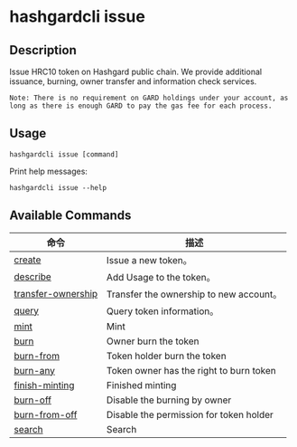 # hashgardcli issue

## Description
Issue HRC10 token on Hashgard public chain. We provide additional issuance, burning, owner transfer and information check services. 
```
Note: There is no requirement on GARD holdings under your account, as long as there is enough GARD to pay the gas fee for each process.
```

## Usage

```shell
hashgardcli issue [command]
```
Print help messages:
```
hashgardcli issue --help
```
## Available Commands
| 命令                                        | 描述                                 |
| ------------------------------------------- | ------------------------------------ |
| [create](create.md)                         | Issue a new token。                   |
| [describe](describe.md)                     | Add Usage to the token。                 |
| [transfer-ownership](transfer-ownership.md) | Transfer the ownership to new account。                         |
| [query](query.md)                           | Query token information。 |
| [mint](mint.md)                             | Mint                                 |
| [burn](burn.md)                             | Owner burn the token                        |
| [burn-from](burn-from.md)                   | Token holder burn the token                        |
| [burn-any](burn-any.md)                     | Token owner has the right to burn token           |
| [finish-minting](finish-minting.md)         | Finished minting                             |
| [burn-off](burn-off.md)                     | Disable the burning  by owner                  |
| [burn-from-off](burn-from-off.md)           | Disable the permission for token holder                  |
| [search](search.md)                         | Search                     |